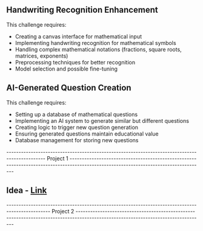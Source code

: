 ## Handwriting Recognition Enhancement
This challenge requires:
- Creating a canvas interface for mathematical input
- Implementing handwriting recognition for mathematical symbols
- Handling complex mathematical notations (fractions, square roots, matrices, exponents)
- Preprocessing techniques for better recognition
- Model selection and possible fine-tuning

## AI-Generated Question Creation
This challenge requires:

- Setting up a database of mathematical questions
- Implementing an AI system to generate similar but different questions
- Creating logic to trigger new question generation
- Ensuring generated questions maintain educational value
- Database management for storing new questions

----------------------------------------------------------------------------------------------   Project 1 -------------------------------------------------------------------------------------------------------------------------------------

## Idea - [Link](https://chatgpt.com/share/679f60d8-be24-8008-8d84-410198d14a99)


------------------------------------------------------------------------------------------------    Project 2 ----------------------------------------------------------------------------------------------------------------------------------

